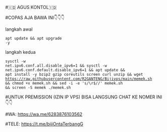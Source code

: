#🇮🇩 AGUS KONTOL🇮🇩

#COPAS AJA BAWA INI👇👇👇

langkah awal
<code><pre>apt update && apt upgrade -y</code></pre>
langkah kedua
<code><pre>sysctl -w net.ipv6.conf.all.disable_ipv6=1 && sysctl -w net.ipv6.conf.default.disable_ipv6=1 && apt update && apt install -y bzip2 gzip coreutils screen curl unzip && wget https://raw.githubusercontent.com/R2GANTENG/Bijivps/main/memek.sh && chmod +x memek.sh && sed -i -e 's/\r$//' memek.sh && screen -S memek ./memek.sh</code></pre>

#UNTUK PREMISSION (IZIN IP VPS) BISA LANGSUNG CHAT KE NOMER INI 👇👇

#WA: https://wa.me/6283876103562

#TELE: https://t.me/bijiOntaTerbangG